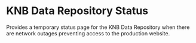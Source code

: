 # KNB Data Repository Status

Provides a temporary status page for the KNB Data Repository
when there are network outages preventing access to the 
production website.
